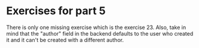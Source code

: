 # Exercises for part 5

There is only one missing exercise which is the exercise 23. Also, take in mind that the "author" field in the backend defaults to the user who created it and it can't be created with a different author.